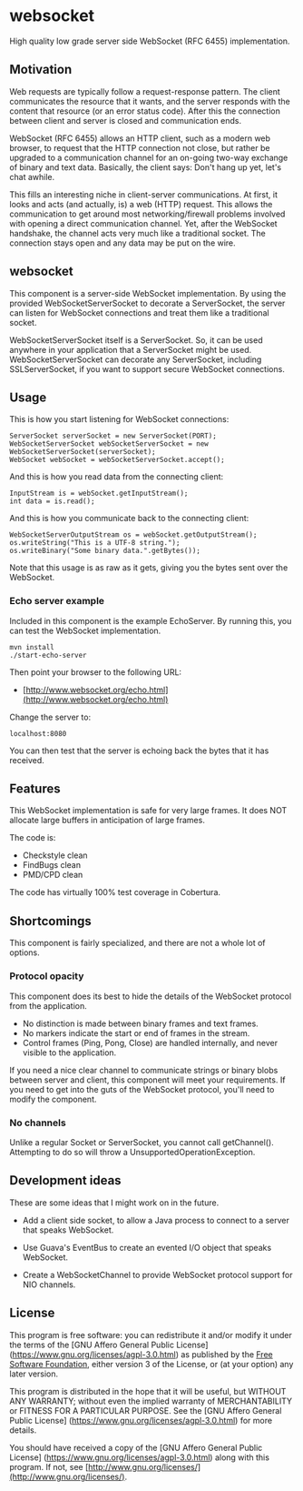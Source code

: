 # websocket
High quality low grade server side WebSocket (RFC 6455) implementation.

## Motivation
Web requests are typically follow a request-response pattern. The client
communicates the resource that it wants, and the server responds with the
content that resource (or an error status code). After this the connection
between client and server is closed and communication ends.

WebSocket (RFC 6455) allows an HTTP client, such as a modern web browser, to
request that the HTTP connection not close, but rather be upgraded to a
communication channel for an on-going two-way exchange of binary and text data.
Basically, the client says: Don't hang up yet, let's chat awhile.

This fills an interesting niche in client-server communications. At first,
it looks and acts (and actually, is) a web (HTTP) request. This allows the
communication to get around most networking/firewall problems involved with
opening a direct communication channel. Yet, after the WebSocket handshake,
the channel acts very much like a traditional socket. The connection stays
open and any data may be put on the wire.

## websocket
This component is a server-side WebSocket implementation. By using the
provided WebSocketServerSocket to decorate a ServerSocket, the server can
listen for WebSocket connections and treat them like a traditional socket.

WebSocketServerSocket itself is a ServerSocket. So, it can be used anywhere
in your application that a ServerSocket might be used. WebSocketServerSocket
can decorate any ServerSocket, including SSLServerSocket, if you want to
support secure WebSocket connections.

## Usage
This is how you start listening for WebSocket connections:

    ServerSocket serverSocket = new ServerSocket(PORT);
    WebSocketServerSocket webSocketServerSocket = new WebSocketServerSocket(serverSocket);
    WebSocket webSocket = webSocketServerSocket.accept();

And this is how you read data from the connecting client:

    InputStream is = webSocket.getInputStream();
    int data = is.read();

And this is how you communicate back to the connecting client:

    WebSocketServerOutputStream os = webSocket.getOutputStream();
    os.writeString("This is a UTF-8 string.");
    os.writeBinary("Some binary data.".getBytes());

Note that this usage is as raw as it gets, giving you the bytes sent over
the WebSocket.

### Echo server example
Included in this component is the example EchoServer. By running this, you
can test the WebSocket implementation.

    mvn install
    ./start-echo-server

Then point your browser to the following URL:

* [http://www.websocket.org/echo.html](http://www.websocket.org/echo.html)

Change the server to:

    localhost:8080

You can then test that the server is echoing back the bytes that it has
received.

## Features
This WebSocket implementation is safe for very large frames. It does NOT
allocate large buffers in anticipation of large frames.

The code is:
* Checkstyle clean
* FindBugs clean
* PMD/CPD clean

The code has virtually 100% test coverage in Cobertura.

## Shortcomings
This component is fairly specialized, and there are not a whole lot of
options.

### Protocol opacity
This component does its best to hide the details of the WebSocket protocol
from the application.

* No distinction is made between binary frames and text frames.
* No markers indicate the start or end of frames in the stream.
* Control frames (Ping, Pong, Close) are handled internally, and never
  visible to the application.

If you need a nice clear channel to communicate strings or binary blobs
between server and client, this component will meet your requirements.
If you need to get into the guts of the WebSocket protocol, you'll
need to modify the component.

### No channels
Unlike a regular Socket or ServerSocket, you cannot call getChannel().
Attempting to do so will throw a UnsupportedOperationException.

## Development ideas
These are some ideas that I might work on in the future.

* Add a client side socket, to allow a Java process to connect to a
  server that speaks WebSocket.

* Use Guava's EventBus to create an evented I/O object that speaks WebSocket.

* Create a WebSocketChannel to provide WebSocket protocol support for NIO
  channels.

## License
This program is free software: you can redistribute it and/or modify
it under the terms of the [GNU Affero General Public License]
(https://www.gnu.org/licenses/agpl-3.0.html) as published by the
[Free Software Foundation](http://www.fsf.org/), either version 3
of the License, or (at your option) any later version.

This program is distributed in the hope that it will be useful,
but WITHOUT ANY WARRANTY; without even the implied warranty of
MERCHANTABILITY or FITNESS FOR A PARTICULAR PURPOSE.  See the
[GNU Affero General Public License]
(https://www.gnu.org/licenses/agpl-3.0.html) for more details.

You should have received a copy of the [GNU Affero General Public License]
(https://www.gnu.org/licenses/agpl-3.0.html) along with this program. If
not, see [http://www.gnu.org/licenses/](http://www.gnu.org/licenses/).
